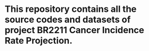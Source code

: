 # This repository contains all the source codes and datasets of project BR2211 Cancer Incidence Rate Projection.
